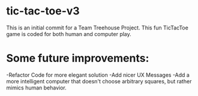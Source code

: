 # tic-tac-toe-v3

This is an initial commit for a Team Treehouse Project. 
This fun TicTacToe game is coded for both human and computer play. 

# Some future improvements:
-Refactor Code for more elegant solution
-Add nicer UX Messages
-Add a more intelligent computer that doesn't choose arbitrary squares, but rather mimics human behavior.
